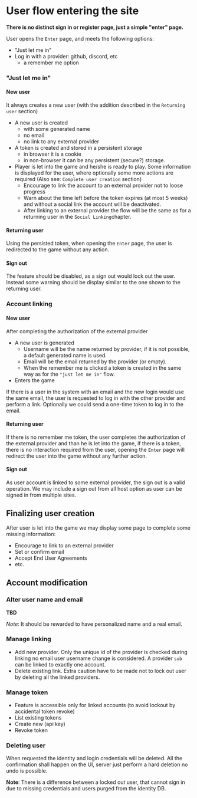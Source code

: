 # User flow entering the site

**There is no distinct sign in or register page, just a simple "enter" page.**

User opens the `Enter` page, and meets the following  options:
  - "Just let me in"
  - Log in with a provider: github, discord, etc
    - a remember me option

### "Just let me in"

#### New user

It always creates a new user (with the addition described in the `Returning user` section)
 - A new user is created 
   - with some generated name 
   - no email
   - no link to any external provider
 - A token is created and stored in a persistent storage 
   - in browser it is a cookie
   - in non-browser it can be any persistent (secure?) storage.
 - Player is let into the game and he/she is ready to play. Some information is displayed for the user, where optionally some more actions are required (Also see: `Complete user creation` section)
   - Encourage to link the account to an external provider not to loose progress
   - Warn about the time left before the token expires (at most 5 weeks) and without a social link the account will be deactivated.
   - After linking to an external provider the flow will be the same as for a returning user in the `Social Linking`chapter.

#### Returning user

Using the persisted token, when opening the `Enter` page, the user is redirected to the game without any action.
 
#### Sign out

The feature should be disabled, as a sign out would lock out the user. Instead some warning should be display similar to the one shown to the returning user.

### Account linking

#### New user

After completing the authorization of the external provider
  - A new user is generated
    - Username will be the name returned by provider, if it is not possible, a default generated name is used.
    - Email will be the email returned by the provider (or empty).
    - When the remember me is clicked a token is created in the same way as for the `"just let me in"` flow.
  - Enters the game

If there is a user in the system with an email and the new login would use the same email, the user is requested to log in with the other provider and perform a link. Optionally
we could send a one-time token to log in to the email.

#### Returning user

If there is no remember me token, the user completes the authorization of the external provider and than he is let into the game, if there is a token, there is no interaction required from the user, opening the `Enter` page will redirect the user into the game without any further action.

#### Sign out

As user account is linked to some external provider, the sign out is a valid operation. We may include a sign out from all host option
as user can be signed in from multiple sites.

## Finalizing user creation

After user is let into the game we may display some page to complete some missing information:
 - Encourage to link to an external provider
 - Set or confirm email
 - Accept End User Agreements
 - etc.

## Account modification

### Alter user name and email
 
**TBD**

*Note*: It should be rewarded to have personalized name and a real email.

### Manage linking
 
 - Add new provider. Only the unique id of the provider is checked during linking no email user username change is considered. A provider `sub` can be linked to exactly one account.
 - Delete existing link. Extra caution have to be made not to lock out user by deleting all the linked providers.

### Manage token
 
 - Feature is accessible only for linked accounts (to avoid lockout by accidental token revoke)
 - List existing tokens
 - Create new (api key)
 - Revoke token

### Deleting user

When requested the identity and login credentials will be deleted. All the confirmation shall happen on the UI, server just perform a hard deletion no undo is possible. 

**Note**: There is a difference between a locked out user, that cannot sign in due to missing credentials and users purged from the identity DB.
